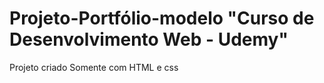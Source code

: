 # Projeto-Portfólio-modelo "Curso de Desenvolvimento Web - Udemy"
Projeto criado Somente com HTML e css

